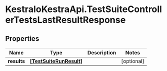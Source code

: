 # KestraIoKestraApi.TestSuiteControllerTestsLastResultResponse

## Properties

Name | Type | Description | Notes
------------ | ------------- | ------------- | -------------
**results** | [**[TestSuiteRunResult]**](TestSuiteRunResult.md) |  | [optional] 


